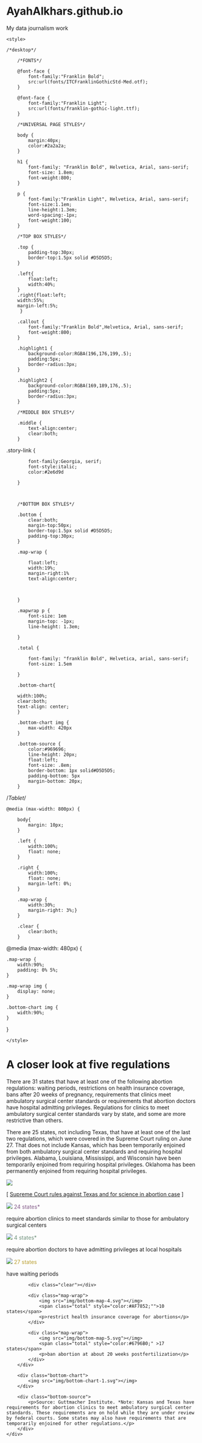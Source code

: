 # AyahAlkhars.github.io
My data journalism work 

<head>
	<title>Abortion regulations by state - Washington Post</title>

	<style>

	/*desktop*/
		
		/*FONTS*/

		@font-face {
			font-family:"Franklin Bold";
			src:url(fonts/ITCFranklinGothicStd-Med.otf);
		}

		@font-face {
			font-family:"Franklin Light";
			src:url(fonts/franklin-gothic-light.ttf);
		}

		/*UNIVERSAL PAGE STYLES*/

		body {
			margin:40px;
			color:#2a2a2a;
		}

		h1 {
			font-family: "Franklin Bold", Helvetica, Arial, sans-serif;
			font-size: 1.8em;
			font-weight:800;
		}

		p {
			font-family:"Franklin Light", Helvetica, Arial, sans-serif;
			font-size:1.1em;
			line-height:1.3em;
			word-spacing:-1px;
			font-weight:100;
		}

		/*TOP BOX STYLES*/

		.top {
			padding-top:30px;
			border-top:1.5px solid #D5D5D5;
		}

		.left{
			float:left;
			width:40%;
		}
		.right{float:left;
		width:55%;
		margin-left:5%;
		 }

		.callout {
			font-family:"Franklin Bold",Helvetica, Arial, sans-serif;
			font-weight:800;
		}

		.highlight1 {
			background-color:RGBA(196,176,199,.5);
			padding:5px;
			border-radius:3px;
		}

		.highlight2 {
			background-color:RGBA(169,189,176,.5);
			padding:5px;
			border-radius:3px;
		}

		/*MIDDLE BOX STYLES*/

		.middle {
			text-align:center;
			clear:both;
		}


.story-link {

			font-family:Georgia, serif; 
			font-style:italic;
			color:#2e6d9d
			
		}



		/*BOTTOM BOX STYLES*/

		.bottom {
			clear:both;
			margin-top:50px;
			border-top:1.5px solid #D5D5D5;		
			padding-top:30px;
		}

		.map-wrap {

			float:left;
			width:19%;
			margin-right:1%
			text-align:center;



		}

		.mapwrap p {
			font-size: 1em
			margin-top: -1px;
			line-height: 1.3em;

		}

		.total {

			font-family: "franklin Bold", Helvetica, arial, sans-serif;
			font-size: 1.5em

		}

		.bottom-chart{

		width:100%;
		clear:both;
		text-align: center;
		}

		.bottom-chart img {
			max-width: 420px
		}

		.bottom-source {
			color:#969696;
			line-height: 20px;
			float:left;
			font-size: .8em;
			border-bottom: 1px solid#D5D5D5;
			padding-bottom: 5px
			margin-bottom: 20px;
		}
/*Tablet*/

	@media (max-width: 800px) {

		body{
			margin: 10px;
		}

		.left {
			width:100%;
			float: none;
		}

		.right {
			width:100%;
			float: none;
			margin-left: 0%;
		}

		.map-wrap {
			width:30%;
			margin-right: 3%;}
		}

		.clear {
			clear:both;
		}
	

@media (max-width: 480px) {

	.map-wrap {
		width:90%;
		padding: 0% 5%;
	}

	.map-wrap img {
		display: none;
	}

	.bottom-chart img {
		width:90%;
	}
}


	</style>

</head>
<body>
	<div class="top">
		<div class="left">
			<h1>A closer look at five regulations</h1>
			<p>There are <span class="callout">31 states</span> that have at least one of the following abortion regulations: waiting periods, restrictions on health insurance coverage, bans after 20 weeks of pregnancy, requirements that clinics <span class="highlight1">meet ambulatory surgical center standards</span> or requirements that <span class="highlight2">abortion doctors have hospital admitting privileges</span>. Regulations for clinics to meet ambulatory surgical center standards vary by state, and some are more restrictive than others.</p>
			<p>There are <span class="callout">25 states</span>, not including Texas, that have at least one of the last two regulations, which were covered in the Supreme Court ruling on June 27. That does not include Kansas, which has been temporarily enjoined from both ambulatory surgical center standards and requiring hospital privileges. Alabama, Louisiana, Mississippi, and Wisconsin have been temporarily enjoined from requiring hospital privileges. Oklahoma has been permanently enjoined from requiring hospital privileges.</p>
		</div>
		<div class="right">
			<img src="img/top-map-1.svg"></img>
		</div>
	</div>
	<div class="middle">
		<p class="link">[
			<a class="story-link" href="https://www.washingtonpost.com/news/to-your-health/wp/2016/06/27/the-supreme-court-rules-against-texas-and-for-science-in-abortion-case/?utm_term=.43194c3fcc93">Supreme Court rules against Texas and for science in abortion case</a>
			]
		</p>
	</div>
	<div class="bottom">
		<div class="bottom-maps">
			<div class="map-wrap">
				<img src="img/bottom-map-1.svg"></img>
				<span class="total" style="color: #835B89">24 states*</span>
				<p>require abortion clinics to meet standards similar to those for ambulatory surgical centers</p>
			</div>
			<div class="map-wrap">
				<img src="img/bottom-map-2.svg"></img>
				<span class="total" style="color:#6F917B"; >4 states*</span>
				<p>require abortion doctors to have admitting privileges at local hospitals</p>
			</div>
			<div class="map-wrap">
				<img src="img/bottom-map-3.svg"></img>
				<span class="total" style="color: #BBA135">27 states</span>
				<p>have waiting periods</p>
			</div>

<!--this is a clear!-->
			<div class="clear"></div>
	
			<div class="map-wrap">
				<img src="img/bottom-map-4.svg"></img>
				<span class="total" style="color:#AF7852;"">10 states</span>
				<p>restrict health insurance coverage for abortions</p>
			</div>

			<div class="map-wrap">
				<img src="img/bottom-map-5.svg"></img>
				<span class="total" style="color:#6796B0;" >17 states</span>
				<p>ban abortion at about 20 weeks postfertilization</p>
			</div>
		</div>

		<div class="bottom-chart">
			<img src="img/bottom-chart-1.svg"></img>
		</div>

		<div class="bottom-source">
			<p>Source: Guttmacher Institute. *Note: Kansas and Texas have requirements for abortion clinics to meet ambulatory surgical center standards. These requirements are on hold while they are under review by federal courts. Some states may also have requirements that are temporarily enjoined for other regulations.</p>
		</div>
	</div>	
</body>









